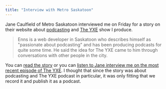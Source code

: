 ```yaml
---
title: "Interview with Metro Saskatoon"
---
```

<p>Jane Caulfield of Metro Saskatoon interviewed me on Friday for a story on their website about <a href="http://www.ssktn.com">podcasting</a> and <a href="http://yxe.ssktn.com">The YXE</a> show I produce.</p>
<blockquote><p>
  Enns is a web developer in Saskatoon who describes himself as "passionate about podcasting" and has been producing podcasts for quite some time. He said the idea for The YXE came to him through conversations with other people in the city.
</p></blockquote>
<p>You can <a href="http://metronews.ca/news/saskatoon/442804/local-podcast-looks-to-highlight-creative-innovative-people-in-saskatoon/">read the story</a> or you can <a href="http://yxe.ssktn.com/jane-caufield-interviews-me/">listen to Jane interview me on the most recent episode of The YXE</a>. I thought that since the story was about podcasting and The YXE podcast in particular, it was only fitting that we record it and publish it as a podcast.</p>
